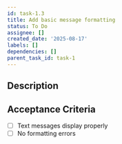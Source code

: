 ```yaml
---
id: task-1.3
title: Add basic message formatting
status: To Do
assignee: []
created_date: '2025-08-17'
labels: []
dependencies: []
parent_task_id: task-1
---
```


## Description

## Acceptance Criteria

- [ ] Text messages display properly
- [ ] No formatting errors
